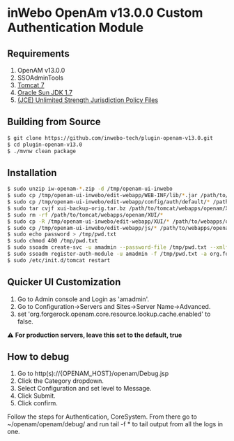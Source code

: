 inWebo OpenAm v13.0.0 Custom Authentication Module
==================================================
 
Requirements
------------
 
1. OpenAM v13.0.0
1. SSOAdminTools
1. [Tomcat 7](http://apache.mediamirrors.org/tomcat/tomcat-7/v7.0.90/bin/apache-tomcat-7.0.90.tar.gz)
1. [Oracle Sun JDK 1.7](http://www.oracle.com/technetwork/java/javase/downloads/jdk7-downloads-1880260.html)
1. [(JCE) Unlimited Strength Jurisdiction Policy Files](http://www.oracle.com/technetwork/java/javase/downloads/jce-7-download-432124.html)
 
Building from Source
--------------------
  
  ```bash
  $ git clone https://github.com/inwebo-tech/plugin-openam-v13.0.git
  $ cd plugin-openam-v13.0 
  $ ./mvnw clean package
  ```
  
Installation
------------
   
  ```bash
  $ sudo unzip iw-openam-*.zip -d /tmp/openam-ui-inwebo
  $ sudo cp /tmp/openam-ui-inwebo/edit-webapp/WEB-INF/lib/*.jar /path/to/tomcat/webapps/openam/WEB-INF/lib/
  $ sudo cp /tmp/openam-ui-inwebo/edit-webapp/config/auth/default/* /path/to/tomcat/webapps/openam/config/auth/default/
  $ sudo tar cvjf xui-backup-orig.tar.bz /path/to/tomcat/webapps/openam/XUI/ 
  $ sudo rm -rf /path/to/tomcat/webapps/openam/XUI/*
  $ sudo cp -R /tmp/openam-ui-inwebo/edit-webapp/XUI/* /path/to/webapps/openam/XUI/
  $ sudo cp /tmp/openam-ui-inwebo/edit-webapp/js/* /path/to/webapps/openam/js/
  $ sudo echo password > /tmp/pwd.txt
  $ sudo chmod 400 /tmp/pwd.txt
  $ sudo ssoadm create-svc -u amadmin --password-file /tmp/pwd.txt --xmlfile /tmp/openam-ui-inwebo/config/amAuthInWeboAuth.xml -v
  $ sudo ssoadm register-auth-module -u amadmin -f /tmp/pwd.txt -a org.forgerock.openam.inwebo.InWeboAuth -v
  $ sudo /etc/init.d/tomcat restart
  ```
 
Quicker UI Customization
-------------------------
 
1. Go to Admin console and Login as 'amadmin'.
1. Go to Configuration->Servers and Sites->Server Name->Advanced.
1. set 'org.forgerock.openam.core.resource.lookup.cache.enabled' to false.
 
:warning: **For production servers, leave this set to the default, true**
 
How to debug
------------
 
1. Go to http(s)://{OPENAM_HOST}/openam/Debug.jsp
1. Click the Category dropdown.
1. Select Configuration and set level to Message.
1. Click Submit.
1. Click confirm.

Follow the steps for Authentication, CoreSystem. From there go to ~/openam/openam/debug/ and run tail -f * to tail output from all the logs in one.